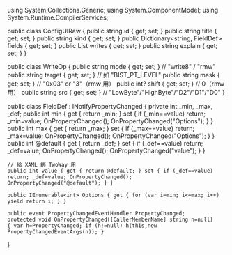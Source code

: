 using System.Collections.Generic;
using System.ComponentModel;
using System.Runtime.CompilerServices;

public class ConfigUIRaw
{
    public string id { get; set; }
    public string title { get; set; }
    public string kind { get; set; }
    public Dictionary<string, FieldDef> fields { get; set; }
    public List<WriteOp> writes { get; set; }
    public string explain { get; set; }
}

public class WriteOp
{
    public string mode { get; set; }   // "write8" / "rmw"
    public string target { get; set; } // 如 "BIST_PT_LEVEL"
    public string mask { get; set; }   // "0x03" or "3"（rmw 用）
    public int?   shift { get; set; }  // 0（rmw 用）
    public string src { get; set; }    // "LowByte"/"HighByte"/"D2"/"D1"/"D0"
}

public class FieldDef : INotifyPropertyChanged
{
    private int _min, _max, _def;
    public int min { get { return _min; } set { if (_min==value) return; _min=value; OnPropertyChanged(); OnPropertyChanged("Options"); } }
    public int max { get { return _max; } set { if (_max==value) return; _max=value; OnPropertyChanged(); OnPropertyChanged("Options"); } }
    public int @default { get { return _def; } set { if (_def==value) return; _def=value; OnPropertyChanged(); OnPropertyChanged("value"); } }

    // 給 XAML 綁 TwoWay 用
    public int value { get { return @default; } set { if (_def==value) return; _def=value; OnPropertyChanged(); OnPropertyChanged("@default"); } }

    public IEnumerable<int> Options { get { for (var i=min; i<=max; i++) yield return i; } }

    public event PropertyChangedEventHandler PropertyChanged;
    protected void OnPropertyChanged([CallerMemberName] string n=null)
    { var h=PropertyChanged; if (h!=null) h(this,new PropertyChangedEventArgs(n)); }
}